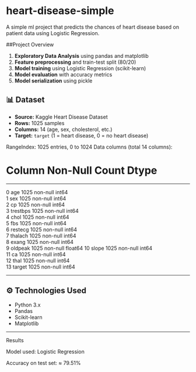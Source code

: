 # heart-disease-simple
A simple ml project that predicts the chances of heart disease based on patient data using Logistic Regression.

##Project Overview
1. **Exploratory Data Analysis** using pandas and matplotlib  
2. **Feature preprocessing** and train-test split (80/20)  
3. **Model training** using Logistic Regression (scikit-learn)  
4. **Model evaluation** with accuracy metrics  
5. **Model serialization** using pickle

## 📊 Dataset
- **Source:** Kaggle Heart Disease Dataset
- **Rows:** 1025 samples  
- **Columns:** 14 (age, sex, cholesterol, etc.)  
- **Target:** `target` (1 = heart disease, 0 = no heart disease)

RangeIndex: 1025 entries, 0 to 1024
Data columns (total 14 columns):
 #   Column    Non-Null Count  Dtype  
---  ------    --------------  -----  
 0   age       1025 non-null   int64  
 1   sex       1025 non-null   int64  
 2   cp        1025 non-null   int64  
 3   trestbps  1025 non-null   int64  
 4   chol      1025 non-null   int64  
 5   fbs       1025 non-null   int64  
 6   restecg   1025 non-null   int64  
 7   thalach   1025 non-null   int64  
 8   exang     1025 non-null   int64  
 9   oldpeak   1025 non-null   float64
 10  slope     1025 non-null   int64  
 11  ca        1025 non-null   int64  
 12  thal      1025 non-null   int64  
 13  target    1025 non-null   int64 

---

## ⚙️ Technologies Used
- Python 3.x  
- Pandas  
- Scikit-learn  
- Matplotlib  

---
Results

Model used: Logistic Regression

Accuracy on test set: ≈ 79.51%

